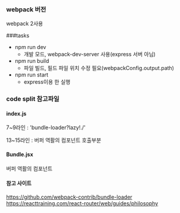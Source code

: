 ### webpack 버전  
webpack 2사용  

###tasks  

  - npm run dev  
    - 개발 모드, webpack-dev-server 사용(express 서버 아님)  
  - npm run build  
    - 파일 빌드, 필드 파일 위치 수정 필요(webpackConfig.output.path)  
  - npm run start  
    - express이용 한 실행  

### code split 참고파일  

#### index.js  

7~9라인 : 'bundle-loader?lazy!./'

13~15라인 : 버퍼 역활의 컴포넌트 호출부분

#### Bundle.jsx

버퍼 역활의 컴포넌트

#### 참고 사이트

https://github.com/webpack-contrib/bundle-loader
https://reacttraining.com/react-router/web/guides/philosophy
